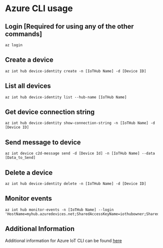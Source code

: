 # Azure CLI usage

## Login	[Required for using any of the other commands]
```
az login
```

## Create a device
```
az iot hub device-identity create -n [IoTHub Name] -d [Device ID]
```

## List all devices
```
az iot hub device-identity list --hub-name [IoTHub Name]
```

## Get device connection string
```
az iot hub device-identity show-connection-string -n [IoTHub Name] -d [Device ID]
```

## Send message to device
```
az iot device c2d-message send -d [Device Id] -n [IoTHub Name] --data [Data_to_Send]
```

## Delete a device
```
az iot hub device-identity delete -n [IoTHub Name] -d [Device ID]
```

## Monitor events
```
az iot hub monitor-events -n [IoTHub Name] --login 'HostName=myhub.azuredevices.net;SharedAccessKeyName=iothubowner;SharedAccessKey=12345'
```

## Additional Information


Additional information for Azure IoT CLI can be found [here](https://docs.microsoft.com/en-us/cli/azure/ext/azure-cli-iot-ext/iot?view=azure-cli-latest)